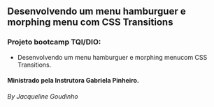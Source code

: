 ## Desenvolvendo um menu hamburguer e morphing menu com CSS Transitions

### Projeto bootcamp TQI/DIO: 

* Desenvolvendo um menu hamburguer e morphing menucom CSS Transitions.



#### Ministrado pela Instrutora Gabriela Pinheiro.

###### By Jacqueline Goudinho
